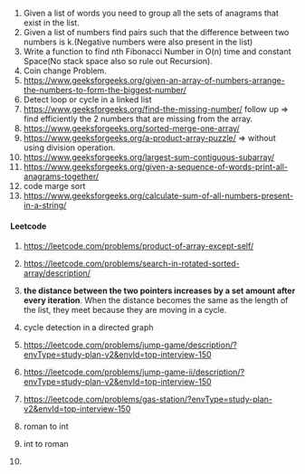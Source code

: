 1. Given a list of words you need to group all the sets of anagrams that exist in the list.
2. Given a list of numbers find pairs such that the difference between two numbers is k.(Negative numbers were also present in the list)
3. Write a function to find nth Fibonacci Number in O(n) time and constant Space(No stack space also so rule out Recursion).
2. Coin change Problem.
3. https://www.geeksforgeeks.org/given-an-array-of-numbers-arrange-the-numbers-to-form-the-biggest-number/
4. Detect loop or cycle in a linked list
5. https://www.geeksforgeeks.org/find-the-missing-number/ follow up => find efficiently the 2 numbers that are missing from the array.
6. https://www.geeksforgeeks.org/sorted-merge-one-array/
7. https://www.geeksforgeeks.org/a-product-array-puzzle/ => without using division operation.
8. https://www.geeksforgeeks.org/largest-sum-contiguous-subarray/
9. https://www.geeksforgeeks.org/given-a-sequence-of-words-print-all-anagrams-together/
10. code marge sort
11. https://www.geeksforgeeks.org/calculate-sum-of-all-numbers-present-in-a-string/




#### Leetcode 
1. https://leetcode.com/problems/product-of-array-except-self/
2. https://leetcode.com/problems/search-in-rotated-sorted-array/description/
3. **the distance between the two pointers increases by a set amount after every iteration**. When the distance becomes the same as the length of the list, they meet because they are moving in a cycle.
4. cycle detection in a directed graph


5. https://leetcode.com/problems/jump-game/description/?envType=study-plan-v2&envId=top-interview-150
6. https://leetcode.com/problems/jump-game-ii/description/?envType=study-plan-v2&envId=top-interview-150
7. https://leetcode.com/problems/gas-station/?envType=study-plan-v2&envId=top-interview-150
8. roman to int
9. int to roman
10. 